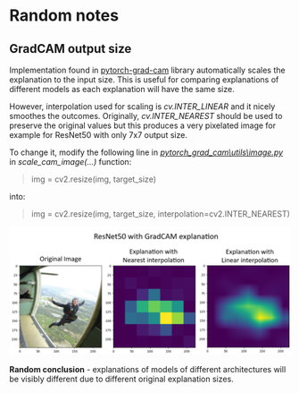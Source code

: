 # Random notes

## GradCAM output size

Implementation found in [pytorch-grad-cam](https://github.com/jacobgil/pytorch-grad-cam/tree/master) library automatically scales the explanation to the input size. This is useful for comparing explanations of different models as each explanation will have the same size. 

However, interpolation used for scaling is *cv.INTER_LINEAR* and it nicely smoothes the outcomes. Originally, *cv.INTER_NEAREST* should be used to preserve the original values but this produces a very pixelated image for example for ResNet50 with only 7x7 output size.

To change it, modify the following line in [*pytorch_grad_cam\utils\image.py*](https://github.com/jacobgil/pytorch-grad-cam/blob/master/pytorch_grad_cam/base_cam.py#L144) in *scale_cam_image(...)* function:
> img = cv2.resize(img, target_size)

into:
> img = cv2.resize(img, target_size, interpolation=cv2.INTER_NEAREST)

![gradcam_interpolation](gradcam_interpolations.png)

**Random conclusion** - explanations of models of different architectures will be visibly different due to different original explanation sizes. 
